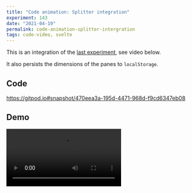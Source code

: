 ```yaml
---
title: "Code animation: Splitter integration"
experiment: 143
date: "2021-04-19"
permalink: code-animation-splitter-intergration
tags: code-video, svelte
---
```


This is an integration of the [last experiment](/posts/layout-resize), see video below.

It also persists the dimensions of the panes to `localStorage`.

## Code

https://gitpod.io#snapshot/470eea3a-195d-4471-968d-f9cd6347eb08

## Demo

<video controls src="https://res.cloudinary.com/dzwnkx0mk/video/upload/v1618813753/1000experiments.dev/splitters_tskgxi.mp4"/>

## Notes

- What happens if they re-open the browser on a screen with different dimensions, should it still use the settings from local storage?
